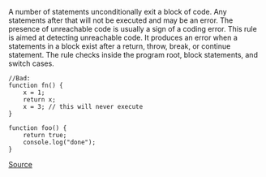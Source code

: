 A number of statements unconditionally exit a block of code. Any statements after that will not be executed and may be an error. The presence of unreachable code is usually a sign of a coding error. This rule is aimed at detecting unreachable code. It produces an error when a statements in a block exist after a return, throw, break, or continue statement. The rule checks inside the program root, block statements, and switch cases.

```
//Bad:
function fn() {
    x = 1;
    return x;
    x = 3; // this will never execute
}

function foo() {
    return true;
    console.log("done");
}

```

[Source](http://eslint.org/docs/rules/no-unreachable)
